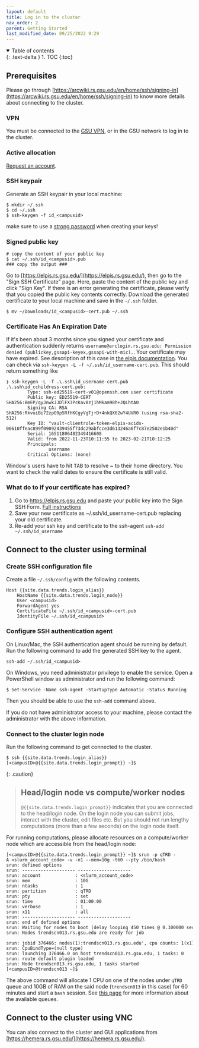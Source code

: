 ```yaml
---
layout: default
title: Log in to the cluster
nav_order: 2
parent: Getting Started
last_modified_date: 09/25/2022 9:29
---
```

<details open markdown="block">
  <summary>
    Table of contents
  </summary>
  {: .text-delta }
1. TOC
{:toc}
</details>

## Prerequisites

Please go through [https://arcwiki.rs.gsu.edu/en/home/ssh/signing-in](https://arcwiki.rs.gsu.edu/en/home/ssh/signing-in) to know more details about connecting to the cluster.

### VPN

You must be connected to the [GSU VPN](Configure_VPN), or in the GSU network to log in to the cluster. 

### Active allocation

[Request an account](Request_an_account).

### SSH keypair

Generate an SSH keypair in your local machine:

```
$ mkdir ~/.ssh
$ cd ~/.ssh
$ ssh-keygen -f id_<campusid>
```

make sure to use a [strong password](https://www.cisa.gov/secure-our-world/require-strong-passwords) when creating your keys!

### Signed public key

```
# copy the content of your public key
$ cat ~/.ssh/id_<campusid>.pub
### copy the output ###
```

Go to [https://elpis.rs.gsu.edu/](https://elpis.rs.gsu.edu/), then go to the "Sign SSH Certificate" page.
Here, paste the content of the public key and click "Sign Key".
If there is an error generating the certificate, please verify that you copied the public key contents correctly.
Download the generated certificate to your local machine and save in the `~/.ssh` folder.

```
$ mv ~/Downloads/id_<campusid>-cert.pub ~/.ssh
```

### Certificate Has An Expiration Date

If it's been about 3 months since you signed your certificate and authentication suddenly returns `username@arclogin.rs.gsu.edu: Permission denied (publickey,gssapi-keyex,gssapi-with-mic).`. Your certificate may have expired. See description of this case in [the elpis documentation](https://arcwiki.rs.gsu.edu/en/home/ssh/authentication-issues). You can check via `ssh-keygen -L -f ~/.ssh/id_username-cert.pub`. This should return something like
```
❯ ssh-keygen -L -f .\.ssh\id_username-cert.pub
.\.ssh\id_cchildress-cert.pub:
        Type: ssh-ed25519-cert-v01@openssh.com user certificate
        Public key: ED25519-CERT SHA256:BmEP/qyJnwkJJDlFX3PcKav8zj1hMkam98h+JQLhtA0
        Signing CA: RSA SHA256:RkvuiBi72zpO9p5RfhKCgyVgTj+D+4nkQX62wY4UVR0 (using rsa-sha2-512)
        Key ID: "vault-clientrole-token-elpis-acids-06610ffeac899f09092439455f73dc29abfcce3d613246a6f7c87e2502e1b40d"
        Serial: 16511806482349416608
        Valid: from 2022-11-23T10:11:55 to 2023-02-21T10:12:25
        Principals:
                username
        Critical Options: (none)
```
Window's users have to hit <kbd>TAB</kbd> to resolve ~ to their home directory.
You want to check the valid dates to ensure the certificate is still valid.

### What do to if your certificate has expired?
1. Go to https://elpis.rs.gsu.edu and paste your public key into the Sign SSH Form. [Full instructions](https://arcwiki.rs.gsu.edu/en/home/elpis/signing-keys)
2. Save your new certificate as ~/.ssh/id_username-cert.pub replacing your old certificate.
3. Re-add your ssh key and certificate to the ssh-agent `ssh-add ~/.ssh/id_username`


## Connect to the cluster using terminal

### Create SSH configuration file

Create a file `~/.ssh/config` with the following contents.

```
Host {{site.data.trends.login_alias}}
    HostName {{site.data.trends.login_node}}
    User <campusid>
    ForwardAgent yes
    CertificateFile ~/.ssh/id_<campusid>-cert.pub
    IdentityFile ~/.ssh/id_<campusid>
```

### Configure SSH authentication agent

On Linux/Mac, the SSH authentication agent should be running by default. 
Run the following command to add the generated SSH key to the agent.

```
ssh-add ~/.ssh/id_<campusid>
```

On Windows, you need administrator privilege to enable the service.
Open a PowerShell window as administrator and run the following command:

```
$ Set-Service -Name ssh-agent -StartupType Automatic -Status Running
```

Then you should be able to use the `ssh-add` command above.

If you do not have administrator access to your machine, please contact the administrator with the above information.

### Connect to the cluster login node

Run the following command to get connected to the cluster.

```
$ ssh {{site.data.trends.login_alias}}
[<campusID>@{{site.data.trends.login_prompt}} ~]$
```

{: .caution}
> ## Head/login node vs compute/worker nodes
> `@{{site.data.trends.login_prompt}}` indicates that you are connected to the head/login node. 
> On the login node you can submit jobs, interact with the cluster, edit files etc. 
> But you should not run lengthy computations (more than a few seconds) on the login node itself. 

For running computations, please allocate resources on a compute/worker node which are accessible from the head/login node:

```
[<campusID>@{{site.data.trends.login_prompt}} ~]$ srun -p qTRD -A <slurm_account_code> -v -n1 --mem=10g -t60 --pty /bin/bash
srun: defined options
srun: -------------------- --------------------
srun: account             : <slurm_account_code>
srun: mem                 : 10G
srun: ntasks              : 1
srun: partition           : qTRD
srun: pty                 : set
srun: time                : 01:00:00
srun: verbose             : 1
srun: x11                 : all
srun: -------------------- --------------------
srun: end of defined options
srun: Waiting for nodes to boot (delay looping 450 times @ 0.100000 secs x index)
srun: Nodes trendscn013.rs.gsu.edu are ready for job
 srun: jobid 376466: nodes(1):trendscn013.rs.gsu.edu', cpu counts: 1(x1) 
srun: CpuBindType=(null type)
srun: launching 376466.0 on host trendscn013.rs.gsu.edu, 1 tasks: 0
srun: route default plugin loaded
srun: Node trendscn013.rs.gsu.edu, 1 tasks started
[<campusID>@trendscn013 ~]$
```

The above command will allocate 1 CPU on one of the nodes under `qTRD` queue and 10GB of RAM on the said node (`trendscn013` in this case) for 60 minutes and start a `bash` session. 
See [this page](Cluster_queue_information) for more information about the available queues.

## Connect to the cluster using VNC

You can also connect to the cluster and GUI applications from [https://hemera.rs.gsu.edu/](https://hemera.rs.gsu.edu/).


